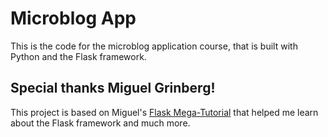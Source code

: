 # Microblog App

This is the code for the microblog application course, that is built with Python and the Flask framework. 


## Special thanks Miguel Grinberg!

This project is based on Miguel's [Flask Mega-Tutorial](https://pip.pypa.io/en/stable/) that helped me learn about the Flask framework and much more.  
